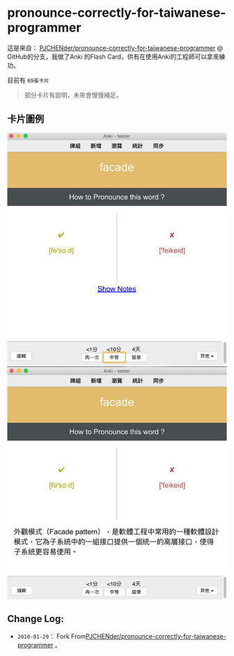 # pronounce-correctly-for-taiwanese-programmer

這是來自： [PJCHENder/pronounce-correctly-for-taiwanese-programmer](https://github.com/PJCHENder/pronounce-correctly-for-taiwanese-programmer) @ GitHub的分支，我做了Anki 的Flash Card，供有在使用Anki的工程師可以拿來練功。

目前有 `69張卡片`

> 部分卡片有說明，未來會慢慢補足。

## 卡片圖例

![Card1](image/Card1.png)
![Card2](image/Card2.png)


## Change Log:

- `2010-01-29`： Fork From[PJCHENder/pronounce-correctly-for-taiwanese-programmer](https://github.com/PJCHENder/pronounce-correctly-for-taiwanese-programmer) 。
